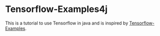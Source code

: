 Tensorflow-Examples4j
=====================

This is a tutorial to use Tensorflow in java and is inspired by [Tensorflow-Examples](https://github.com/aymericdamien/TensorFlow-Examples).
